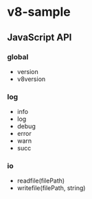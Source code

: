 # v8-sample

## JavaScript API
 
### global
- version
- v8version

### log
- info
- log
- debug
- error
- warn
- succ


### io
- readfile(filePath)
- writefile(filePath, string)


